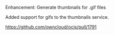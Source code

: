 Enhancement: Generate thumbnails for .gif files

Added support for gifs to the thumbnails service.

https://github.com/owncloud/ocis/pull/1791
